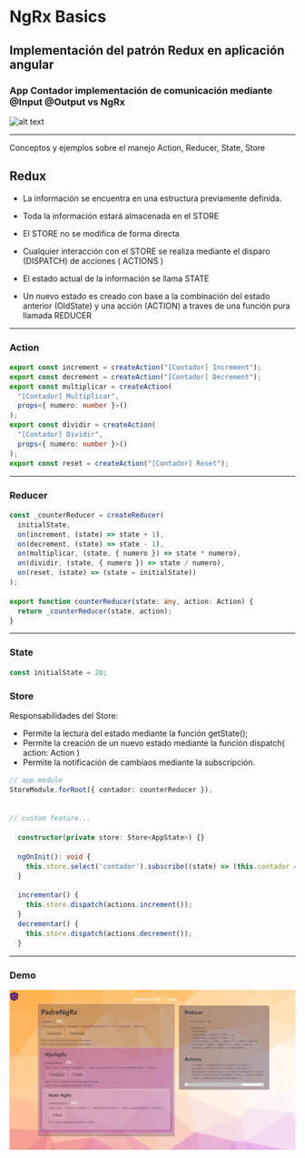 # NgRx Basics

## Implementación del patrón Redux en aplicación angular

### App Contador implementación de comunicación mediante @Input @Output vs NgRx

![alt text](https://ngrx.io/assets/images/badge.svg "NGRX LOGO")

---

Conceptos y ejemplos sobre el manejo Action, Reducer, State, Store

## Redux

- La información se encuentra en una estructura previamente definida.
- Toda la información estará almacenada en el STORE
- El STORE no se modifica de forma directa
- Cualquier interacción con el STORE se realiza mediante el disparo (DISPATCH) de acciones ( ACTIONS )

- El estado actual de la información se llama STATE
- Un nuevo estado es creado con base a la combinación del estado anterior (OldState) y una acción (ACTION) a traves de una función pura llamada REDUCER

---

### Action

```typescript
export const increment = createAction("[Contador] Increment");
export const decrement = createAction("[Contador] Decrement");
export const multiplicar = createAction(
  "[Contador] Multiplicar",
  props<{ numero: number }>()
);
export const dividir = createAction(
  "[Contador] Dividir",
  props<{ numero: number }>()
);
export const reset = createAction("[Contador] Reset");
```

---

### Reducer

```typescript
const _counterReducer = createReducer(
  initialState,
  on(increment, (state) => state + 1),
  on(decrement, (state) => state - 1),
  on(multiplicar, (state, { numero }) => state * numero),
  on(dividir, (state, { numero }) => state / numero),
  on(reset, (state) => (state = initialState))
);

export function counterReducer(state: any, action: Action) {
  return _counterReducer(state, action);
}
```

---

### State

```typescript
const initialState = 20;
```

### Store

Responsabilidades del Store:

- Permite la lectura del estado mediante la función getState();
- Permite la creación de un nuevo estado mediante la función dispatch( action: Action )
- Permite la notificación de cambiaos mediante la subscripción.

```typescript
// app.module
StoreModule.forRoot({ contador: counterReducer }),


// custom feature...

  constructor(private store: Store<AppState>) {}

  ngOnInit(): void {
    this.store.select('contador').subscribe((state) => (this.contador = state));
  }

  incrementar() {
    this.store.dispatch(actions.increment());
  }
  decrementar() {
    this.store.dispatch(actions.decrement());
  }


```

---

### Demo

[![NgRx Demo](src/assets/ngrx.png)](https://ngrx-basics.vercel.app/input-output)
